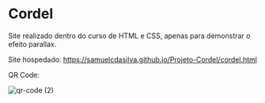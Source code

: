 # Cordel
Site realizado dentro do curso de HTML e CSS, apenas para demonstrar o efeito parallax.

Site hospedado: https://samuelcdasilva.github.io/Projeto-Cordel/cordel.html

QR Code:

![qr-code (2)](https://user-images.githubusercontent.com/91702874/151547663-bde8aef1-d13d-45bd-8662-2fc46d81cb1a.png)

